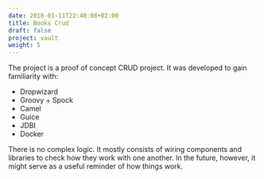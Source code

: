 ```yaml
---
date: 2018-01-11T22:40:08+02:00
title: Books Crud
draft: false
project: vault
weight: 5
---
```

The project is a proof of concept CRUD project. It was developed to gain familiarity with:

- Dropwizard
- Groovy + Spock
- Camel
- Guice
- JDBI
- Docker

There is no complex logic. It mostly consists of wiring components and libraries to check
how they work with one another. In the future, however, it might serve as a useful reminder
of how things work.